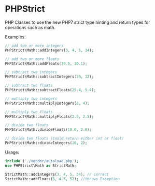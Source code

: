 # PHPStrict

PHP Classes to use the new PHP7 strict type hinting and return types for operations such as math.

Examples:

```php
// add two or more integers
PHPStrict\Math::addIntegers(3, 4, 5, 34);
```

```php
// add two or more floats
PHPStrict\Math::addFloats(30.5, 30.1);
```

```php
// subtract two integers
PHPStrict\Math::subtractIntegers(20, 12);
```

```php
// subtract two floats
PHPStrict\Math::subtractFloats(25.4, 5.4);
```

```php
// multiply two integers
PHPStrict\Math::multiplyIntegers(2, 4);
```

```php
// multiply two floats
PHPStrict\Math::multiplyFloats(2.5, 2.5);
```

```php
// divide two floats
PHPStrict\Math::divideFloats(10.0, 2.0);
```

```php
// divide two floats (Could return either int or float)
PHPStrict\Math::divideIntegers(10, 2);
```




Usage:

```php
include ('./vendor/autoload.php');
use PHPStrict\Math as StrictMath;

StrictMath::addIntegers(3, 4, 5, 34); // correct
StrictMath::addFloats(3, 4.5, 52); //throws Exception

```

